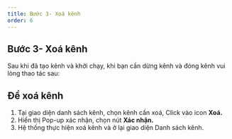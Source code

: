 ```yaml
---
title: Bước 3- Xoá kênh
order: 6
---
```

## Bước 3- Xoá kênh
Sau khi đã tạo kênh và khởi chạy, khi bạn cần dừng kênh và đóng kênh vui lòng thao tác sau:

## Để xoá kênh

1. Tại giao diện danh sách kênh, chọn kênh cần xoá, Click vào icon **Xoá.**
2. Hiển thị Pop-up xác nhận, chọn nút **Xác nhận.**
3. Hệ thống thực hiện xoá kênh và ở lại giao diện Danh sách kênh.